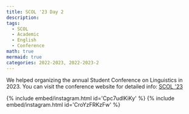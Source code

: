 ```yaml
---
title: SCOL '23 Day 2
description:
tags:
  - SCOL
  - Academic
  - English
  - Conference
math: true
mermaid: true
categories: 2022-2023, 2022-2023-2
---
```


We helped organizing the annual Student Conference on Linguistics in 2023. You can visit the conference website for detailed info: [SCOL '23](https://scol.bogazici.edu.tr/student-conference-linguistics-2023-scol23)

{% include embed/instagram.html id='Cpc7udlKiKy' %}
{% include embed/instagram.html id='CroYzFRKzFw' %}